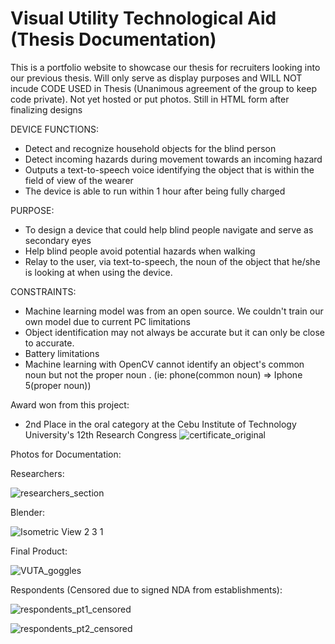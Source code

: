 # Visual  Utility Technological Aid (Thesis Documentation)
 This is a portfolio website to showcase our thesis for recruiters looking into our previous thesis. Will only serve as display purposes and WILL NOT incude CODE USED in Thesis (Unanimous agreement of the group to keep code private). Not yet hosted or put photos. Still in HTML form after finalizing designs

DEVICE FUNCTIONS:
- Detect and recognize household objects for the blind person
- Detect incoming hazards during movement towards an incoming hazard
- Outputs a text-to-speech voice identifying the object that is within the field of view of the wearer
- The device is able to run within 1 hour after being fully charged

PURPOSE:
- To design a device that could help blind people navigate and serve as secondary eyes
- Help blind people avoid potential hazards when walking
- Relay to the user, via text-to-speech, the noun of the object that he/she is looking at when using the device.

CONSTRAINTS:
- Machine learning model was from an open source. We couldn't train our own model due to current PC limitations
- Object identification may not always be accurate but it can only be close to accurate.
- Battery limitations
- Machine learning with OpenCV cannot identify an object's common noun but not the proper noun . (ie: phone(common noun) => Iphone 5(proper noun))

Award won from this project:
- 2nd Place in the oral category at the Cebu Institute of Technology University's 12th Research Congress 
![certificate_original](https://github.com/Bee-Gin-er16/Visual-Utility-Technological-Aid/assets/87648354/a03bfe6b-58e7-4cae-ba82-c26993b22390)

Photos for Documentation:

Researchers:

![researchers_section](https://github.com/Bee-Gin-er16/Visual-Utility-Technological-Aid-Thesis-Documentation-/assets/87648354/f05b824f-70d0-45fa-a65c-ad66bc2e3f4f)

Blender:

![Isometric View 2 3 1](https://github.com/Bee-Gin-er16/Visual-Utility-Technological-Aid-Thesis-Documentation-/assets/87648354/77392d7a-5a07-4f42-9e0a-2b84dceb8ede)

Final Product:

![VUTA_goggles](https://github.com/Bee-Gin-er16/Visual-Utility-Technological-Aid-Thesis-Documentation-/assets/87648354/99e82e56-a821-454a-a623-e82341c025ff)

Respondents (Censored due to signed NDA from establishments): 

![respondents_pt1_censored](https://github.com/Bee-Gin-er16/Visual-Utility-Technological-Aid/assets/87648354/851c9b77-6a85-4751-b7e2-f7542820da79)

![respondents_pt2_censored](https://github.com/Bee-Gin-er16/Visual-Utility-Technological-Aid/assets/87648354/853d5d39-3333-4212-9633-0cd3fdfd089d)


